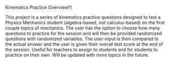 Kinematics Practice Overview!!!

This project is a series of kinematics practice questions designed to test a Physics Mechanics student (algebra-based, not calculus-based)
on the first couple topics of mechanics. The user has the option to choose how many questions to practice for the session and will then be
provided randomized questions with randomized variables. The user-input is then compared to the actual answer and the user is given their
overall test score at the end of the session. Useful for teachers to assign to students and for students to practice on their own. Will be
updated with more topics in the future.
